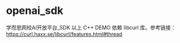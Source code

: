 # openai_sdk
学而思网校AI开放平台_SDK
以上 C++ DEMO 依赖 libcurl 库。参考链接：https://curl.haxx.se/libcurl/features.html#thread
